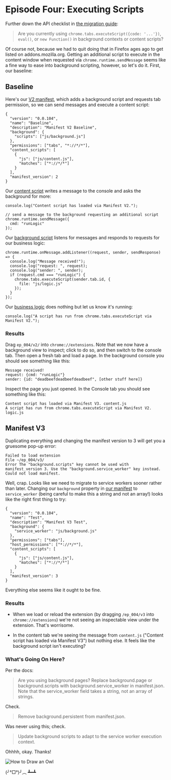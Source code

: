 # Episode Four:  Executing Scripts

Further down the API checklist in [the migration guide](https://developer.chrome.com/extensions/migrating_to_manifest_v3):

> Are you currently using `chrome.tabs.executeScript({code: '...'})`, `eval()`, or `new Function()` in background contexts or content scripts?

Of course not, because we had to quit doing that in Firefox ages ago to get listed on addons.mozilla.org.  Getting an additional script to execute in the content window when requested via `chrome.runtime.sendMessage` seems like a fine way to ease into background scripting, however, so let's do it.  First, our baseline:

## Baseline

Here's our [V2 manifest](https://github.com/kentbrew/learning-manifest-v3/blob/master/ep_004/v2/manifest.json), which adds a background script and requests tab permission, so we can send messages and execute a content script:

````
{
  "version": "0.0.104",
  "name": "Baseline",
  "description": "Manifest V2 Baseline",
  "background": {
    "scripts": ["js/background.js"]
  },
  "permissions": ["tabs", "*://*/*"],
  "content_scripts": [
    {
      "js": ["js/content.js"],
      "matches": ["*://*/*"]
    }
  ],
  "manifest_version": 2
}
````

Our [content script](https://github.com/kentbrew/learning-manifest-v3/blob/master/ep_004/v2/js/content.js) writes a message to the console and asks the background for more:

```
console.log("Content script has loaded via Manifest V2.");

// send a message to the background requesting an additional script
chrome.runtime.sendMessage({
  cmd: "runLogic"
});
```

Our [background script](https://github.com/kentbrew/learning-manifest-v3/blob/master/ep_004/v2/js/background.js) listens for messages and responds to requests for our business logic:

```
chrome.runtime.onMessage.addListener((request, sender, sendResponse) => {
  console.log("Message received!");
  console.log("request: ", request);
  console.log("sender: ", sender);
  if (request.cmd === "runLogic") {
    chrome.tabs.executeScript(sender.tab.id, {
      file: "js/logic.js"
    });
  }
});
```

Our [business logic](https://github.com/kentbrew/learning-manifest-v3/blob/master/ep_004/v2/js/logic.js) does nothing but let us know it's running:

```
console.log("A script has run from chrome.tabs.executeScript via Manifest V2.");
```

### Results

Drag `ep_004/v2/` into `chrome://extensions`.  Note that we now have a background view to inspect; click to do so, and then switch to the console tab.  Then open a fresh tab and load a page.  In the background console you should see something like this:

````
Message received!
request: {cmd: "runLogic"}
sender: {id: "deadbeefdeadbeefdeadbeef", [other stuff here]}
````

Inspect the page you just opened.  In the Console tab you should see something like this: 

````
Content script has loaded via Manifest V3. content.js
A script has run from chrome.tabs.executeScript via Manifest V2. logic.js
````

## Manifest V3 

Duplicating everything and changing the manifest version to 3 will get you a gruesome pop-up error:

````
Failed to load extension
File ~/ep_004/v3/
Error The "background.scripts" key cannot be used with manifest_version 3. Use the "background.service_worker" key instead.
Could not load manifest.
````

Well, crap. Looks like we need to migrate to service workers sooner rather than later.  Changing our `background` property in [our manifest](https://github.com/kentbrew/learning-manifest-v3/blob/master/ep_004/v3/manifest.json) to `service_worker` (being careful to make this a string and not an array!) looks like the right first thing to try:

````
{
  "version": "0.0.104",
  "name": "Test",
  "description": "Manifest V3 Test",
  "background": {
    "service_worker": "js/background.js"
  },
  "permissions": ["tabs"],
  "host_permissions": ["*://*/*"],
  "content_scripts": [
    {
      "js": ["js/content.js"],
      "matches": ["*://*/*"]
    }
  ],
  "manifest_version": 3
}
````

Everything else seems like it ought to be fine.

### Results

- When we load or reload the extension (by dragging `/ep_004/v3` into `chrome://extensions`) we're not seeing an inspectable view under the extension. That's worrisome.

- In the content tab we're seeing the message from `content.js` ("Content script has loaded via Manifest V3") but nothing else.  It feels like the background script isn't executing?

### What's Going On Here?

Per the docs:

> Are you using background pages? Replace background.page or background.scripts with background.service_worker in manifest.json. Note that the service_worker field takes a string, not an array of strings. 

Check.

> Remove background.persistent from manifest.json.

Was never using this; check.

> Update background scripts to adapt to the service worker execution context.

Ohhhh, okay. Thanks!
    
![How to Draw an Owl](https://i.pinimg.com/564x/06/f8/ee/06f8eea18d04699e53c6ea68516d0f87.jpg "How to Draw an Owl")

(╯°□°)╯︵ ┻━┻
